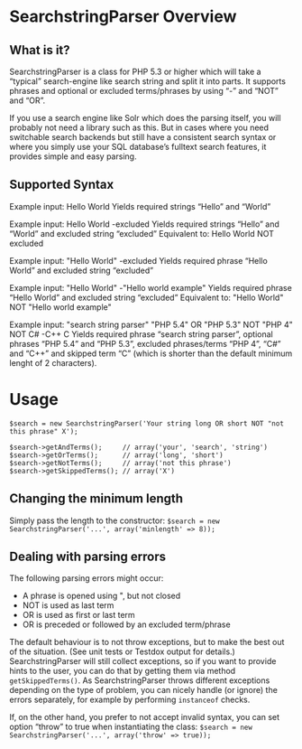 SearchstringParser Overview
=========================

What is it?
--------------
SearchstringParser is a class for PHP 5.3 or higher which will take a “typical” search-engine like search string and split it into parts. It supports phrases and optional or excluded terms/phrases by using “-” and “NOT” and “OR”.

If you use a search engine like Solr which does the parsing itself, you will probably not need a library such as this. But in cases where you need switchable search backends but still have a consistent search syntax or where you simply use your SQL database’s fulltext search features, it provides simple and easy parsing.


Supported Syntax
----------------

Example input: Hello World
Yields required strings “Hello” and “World”

Example input: Hello World -excluded
Yields required strings “Hello” and “World” and excluded string “excluded”
Equivalent to: Hello World NOT excluded

Example input: "Hello World" -excluded
Yields required phrase “Hello World” and excluded string “excluded”

Example input: "Hello World" -"Hello world example"
Yields required phrase “Hello World” and excluded string “excluded”
Equivalent to: "Hello World" NOT "Hello world example"

Example input: "search string parser" "PHP 5.4" OR "PHP 5.3" NOT "PHP 4" NOT C# -C++ C
Yields required phrase “search string parser”, optional phrases “PHP 5.4” and “PHP 5.3”, excluded phrases/terms “PHP 4”, “C#” and “C++” and skipped term “C” (which is shorter than the default minimum lenght of 2 characters).

Usage
========

	$search = new SearchstringParser('Your string long OR short NOT "not this phrase" X');

	$search->getAndTerms();     // array('your', 'search', 'string')
	$search->getOrTerms();      // array('long', 'short')
	$search->getNotTerms();     // array('not this phrase')
	$search->getSkippedTerms(); // array('X')


Changing the minimum length
---------------------------
Simply pass the length to the constructor:
`$search = new SearchstringParser('...', array('minlength' => 8));`


Dealing with parsing errors
---------------------------

The following parsing errors might occur:

* A phrase is opened using ", but not closed
* NOT is used as last term
* OR is used as first or last term
* OR is preceded or followed by an excluded term/phrase

The default behaviour is to not throw exceptions, but to make the best out of the situation. (See unit tests or Testdox output for details.) SearchstringParser will still collect exceptions, so if you want to provide hints to the user, you can do that by getting them via method `getSkippedTerms()`. As SearchstringParser throws different exceptions depending on the type of problem, you can nicely handle (or ignore) the errors separately, for example by performing `instanceof` checks.

If, on the other hand, you prefer to not accept invalid syntax, you can set option “throw” to true when instantiating the class: `$search = new SearchstringParser('...', array('throw' => true));`

